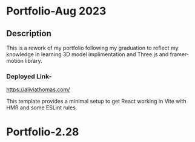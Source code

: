# Portfolio-Aug 2023

## Description
This is a rework of my portfolio following my graduation to reflect my knowledge in learning 3D model implimentation and Three.js and framer-motion library. 

### Deployed Link-
https://aliviathomas.com/

This template provides a minimal setup to get React working in Vite with HMR and some ESLint rules.
# Portfolio-2.28
